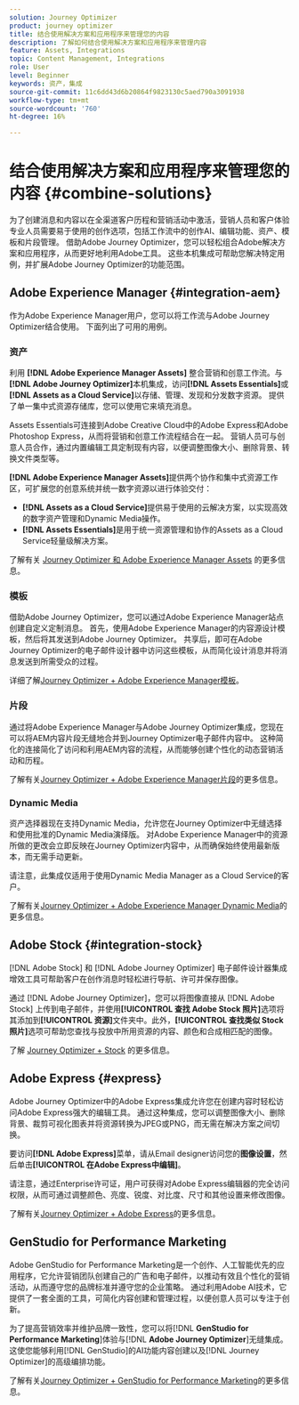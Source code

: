 ```yaml
---
solution: Journey Optimizer
product: journey optimizer
title: 结合使用解决方案和应用程序来管理您的内容
description: 了解如何结合使用解决方案和应用程序来管理内容
feature: Assets, Integrations
topic: Content Management, Integrations
role: User
level: Beginner
keywords: 资产，集成
source-git-commit: 11c6dd43d6b20864f9823130c5aed790a3091938
workflow-type: tm+mt
source-wordcount: '760'
ht-degree: 16%

---
```


# 结合使用解决方案和应用程序来管理您的内容 {#combine-solutions}

为了创建消息和内容以在全渠道客户历程和营销活动中激活，营销人员和客户体验专业人员需要易于使用的创作选项，包括工作流中的创作AI、编辑功能、资产、模板和片段管理。  借助Adobe Journey Optimizer，您可以轻松组合Adobe解决方案和应用程序，从而更好地利用Adobe工具。 这些本机集成可帮助您解决特定用例，并扩展Adobe Journey Optimizer的功能范围。

## Adobe Experience Manager {#integration-aem}

作为Adobe Experience Manager用户，您可以将工作流与Adobe Journey Optimizer结合使用。 下面列出了可用的用例。

### 资产

利用 **[!DNL Adobe Experience Manager Assets]** 整合营销和创意工作流。与&#x200B;**[!DNL Adobe Journey Optimizer]**&#x200B;本机集成，访问&#x200B;**[!DNL Assets Essentials]**&#x200B;或&#x200B;**[!DNL Assets as a Cloud Service]**&#x200B;以存储、管理、发现和分发数字资源。 提供了单一集中式资源存储库，您可以使用它来填充消息。

Assets Essentials可连接到Adobe Creative Cloud中的Adobe Express和Adobe Photoshop Express，从而将营销和创意工作流程结合在一起。 营销人员可与创意人员合作，通过内置编辑工具定制现有内容，以便调整图像大小、删除背景、转换文件类型等。

**[!DNL Adobe Experience Manager Assets]**&#x200B;提供两个协作和集中式资源工作区，可扩展您的创意系统并统一数字资源以进行体验交付：

* **[!DNL Assets as a Cloud Service]**&#x200B;提供易于使用的云解决方案，以实现高效的数字资产管理和Dynamic Media操作。
* **[!DNL Assets Essentials]**&#x200B;是用于统一资源管理和协作的Assets as a Cloud Service轻量级解决方案。

了解有关 [Journey Optimizer 和 Adobe Experience Manager Assets](../integrations/assets.md) 的更多信息。

### 模板

借助Adobe Journey Optimizer，您可以通过Adobe Experience Manager站点创建自定义定制消息。 首先，使用Adobe Experience Manager的内容源设计模板，然后将其发送到Adobe Journey Optimizer。 共享后，即可在Adobe Journey Optimizer的电子邮件设计器中访问这些模板，从而简化设计消息并将消息发送到所需受众的过程。

详细了解[Journey Optimizer + Adobe Experience Manager模板](../integrations/aem-templates.md)。

### 片段

通过将Adobe Experience Manager与Adobe Journey Optimizer集成，您现在可以将AEM内容片段无缝地合并到Journey Optimizer电子邮件内容中。 这种简化的连接简化了访问和利用AEM内容的流程，从而能够创建个性化的动态营销活动和历程。

了解有关[Journey Optimizer + Adobe Experience Manager片段](../integrations/aem-fragments.md)的更多信息。

### Dynamic Media

资产选择器现在支持Dynamic Media，允许您在Journey Optimizer中无缝选择和使用批准的Dynamic Media演绎版。 对Adobe Experience Manager中的资源所做的更改会立即反映在Journey Optimizer内容中，从而确保始终使用最新版本，而无需手动更新。

请注意，此集成仅适用于使用Dynamic Media Manager as a Cloud Service的客户。

了解有关[Journey Optimizer + Adobe Experience Manager Dynamic Media](../integrations/aem-dynamic.md)的更多信息。


## Adobe Stock {#integration-stock}

[!DNL Adobe Stock] 和 [!DNL Adobe Journey Optimizer] 电子邮件设计器集成增效工具可帮助客户在创作消息时轻松进行导航、许可并保存图像。

通过 [!DNL Adobe Journey Optimizer]，您可以将图像直接从 [!DNL Adobe Stock] 上传到电子邮件，并使用&#x200B;**[!UICONTROL 查找 Adobe Stock 照片]**&#x200B;选项将其添加到&#x200B;**[!UICONTROL 资源]**&#x200B;文件夹中。此外，**[!UICONTROL 查找类似 Stock 照片]**&#x200B;选项可帮助您查找与投放中所用资源的内容、颜色和合成相匹配的图像。

了解 [Journey Optimizer + Stock](../integrations/stock.md) 的更多信息。

## Adobe Express {#express}

Adobe Journey Optimizer中的Adobe Express集成允许您在创建内容时轻松访问Adobe Express强大的编辑工具。 通过这种集成，您可以调整图像大小、删除背景、裁剪可视化图表并将资源转换为JPEG或PNG，而无需在解决方案之间切换。

要访问&#x200B;**[!DNL Adobe Express]**&#x200B;菜单，请从Email designer访问您的&#x200B;**图像设置**，然后单击&#x200B;**[!UICONTROL 在Adobe Express中编辑]**。

请注意，通过Enterprise许可证，用户可获得对Adobe Express编辑器的完全访问权限，从而可通过调整颜色、亮度、锐度、对比度、尺寸和其他设置来修改图像。

了解有关[Journey Optimizer + Adobe Express](../integrations/express.md)的更多信息。

## GenStudio for Performance Marketing

Adobe GenStudio for Performance Marketing是一个创作、人工智能优先的应用程序，它允许营销团队创建自己的广告和电子邮件，以推动有效且个性化的营销活动，从而遵守您的品牌标准并遵守您的企业策略。 通过利用Adobe AI技术，它提供了一套全面的工具，可简化内容创建和管理过程，以便创意人员可以专注于创新。

为了提高营销效率并维护品牌一致性，您可以将&#x200B;[!DNL **GenStudio for Performance Marketing**]&#x200B;体验与&#x200B;[!DNL **Adobe Journey Optimizer**]&#x200B;无缝集成。 这使您能够利用[!DNL GenStudio]的AI功能内容创建以及[!DNL Journey Optimizer]的高级编排功能。

了解有关[Journey Optimizer + GenStudio for Performance Marketing](../integrations/genstudio.md)的更多信息。
